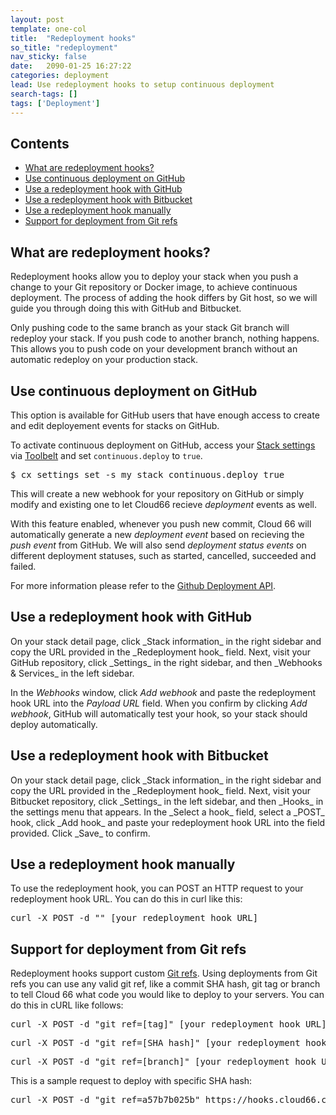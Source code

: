 ```yaml
---
layout: post
template: one-col
title:  "Redeployment hooks"
so_title: "redeployment"
nav_sticky: false
date:   2090-01-25 16:27:22
categories: deployment
lead: Use redeployment hooks to setup continuous deployment
search-tags: []
tags: ['Deployment']
---
```


<h2>Contents</h2>
<ul class="page-toc">
	<li>
		<a href="#what">What are redeployment hooks?</a>
	</li>
	<li>
		<a href="#github-event">Use continuous deployment on GitHub</a>
	</li>
	<li>
		<a href="#github">Use a redeployment hook with GitHub</a>
	</li>
	<li>
		<a href="#bitbucket">Use a redeployment hook with Bitbucket</a>
	</li>
	<li>
		<a href="#manual">Use a redeployment hook manually</a>
	</li>		
	<li>
		<a href="#git-ref">Support for deployment from Git refs</a>
	</li>
</ul>

<h2 id="what">What are redeployment hooks?</h2>
Redeployment hooks allow you to deploy your stack when you push a change to your Git repository or Docker image, to achieve continuous deployment. The process of adding the hook differs by Git host, so we will guide you through doing this with GitHub and Bitbucket.

Only pushing code to the same branch as your stack Git branch will redeploy your stack. If you push code to another branch, nothing happens. This allows you to push code on your development branch without an automatic redeploy on your production stack.

<h2 id="github-event">Use continuous deployment on GitHub</h2>
This option is available for GitHub users that have enough access to create and edit deployement events for stacks on GitHub.

To activate continuous deployment on GitHub, access your [Stack settings](/toolbelt/toolbelt-settings-command) via [Toolbelt](/toolbelt/toolbelt-introduction) and set `continuous.deploy` to `true`.

<pre class="prettyprint">
$ cx settings set -s my_stack continuous.deploy true
</pre>

This will create a new webhook for your repository on GitHub or simply modify and existing one to let Cloud66 recieve _deployment_ events as well.

With this feature enabled, whenever you push new commit, Cloud 66 will automatically generate a new _deployment event_ based on recieving the _push event_ from GitHub. We will also send _deployment status events_ on different deployment statuses, such as started, cancelled, succeeded and failed.

For more information please refer to the <a href="https://developer.github.com/v3/repos/deployments/">Github Deployment API</a>.

<h2 id="github">Use a redeployment hook with GitHub</h2>
On your stack detail page, click _Stack information_ in the right sidebar and copy the URL provided in the _Redeployment hook_ field. Next, visit your GitHub repository, click _Settings_ in the right sidebar, and then _Webhooks & Services_ in the left sidebar.

In the _Webhooks_ window, click _Add webhook_ and paste the redeployment hook URL into the _Payload URL_ field. When you confirm by clicking _Add webhook_, GitHub will automatically test your hook, so your stack should deploy automatically.

<h2 id="bitbucket">Use a redeployment hook with Bitbucket</h2>
On your stack detail page, click _Stack information_ in the right sidebar and copy the URL provided in the _Redeployment hook_ field. Next, visit your Bitbucket repository, click _Settings_ in the left sidebar, and then _Hooks_ in the settings menu that appears. In the _Select a hook_ field, select a _POST_ hook, click _Add hook_ and paste your redeployment hook URL into the field provided. Click _Save_ to confirm.

<h2 id="manual">Use a redeployment hook manually</h2>
To use the redeployment hook, you can POST an HTTP request to your redeployment hook URL. You can do this in curl like this:

<pre class="terminal">
curl -X POST -d "" [your redeployment hook URL]
</pre>

<h2 id="git-ref">Support for deployment from Git refs</h2>
Redeployment hooks support custom <a href="http://git-scm.com/book/en/v2/Git-Internals-Git-References">Git refs</a>. Using deployments from Git refs you can use any valid git ref, like a commit SHA hash, git tag or branch to tell Cloud 66 what code you would like to deploy to your servers. You can do this in cURL like follows:

<pre class="terminal">
curl -X POST -d "git_ref=[tag]" [your redeployment hook URL]
</pre>

<pre class="terminal">
curl -X POST -d "git_ref=[SHA hash]" [your redeployment hook URL]
</pre>

<pre class="terminal">
curl -X POST -d "git_ref=[branch]" [your redeployment hook URL]
</pre>

This is a sample request to deploy with specific SHA hash:

<pre class="terminal">
curl -X POST -d "git_ref=a57b7b025b" https://hooks.cloud66.com/hooks/v1/stacks/redeploy/85f5f5964d9fe914e62219d368a323d4/204f3d4610d725b436b473788ad9ab6b
</pre>